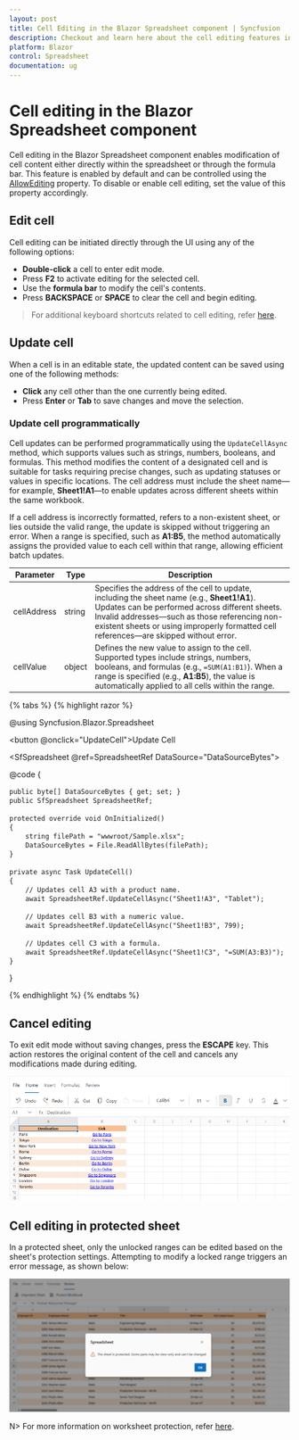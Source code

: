 ```yaml
---
layout: post
title: Cell Editing in the Blazor Spreadsheet component | Syncfusion
description: Checkout and learn here about the cell editing features in the Syncfusion Blazor Spreadsheet component and more.
platform: Blazor
control: Spreadsheet
documentation: ug
---
```


# Cell editing in the Blazor Spreadsheet component

Cell editing in the Blazor Spreadsheet component enables modification of cell content either directly within the spreadsheet or through the formula bar. This feature is enabled by default and can be controlled using the [AllowEditing](https://help.syncfusion.com/cr/blazor/Syncfusion.Blazor.Spreadsheet.SfSpreadsheet.html#Syncfusion_Blazor_Spreadsheet_SfSpreadsheet_AllowEditing) property. To disable or enable cell editing, set the value of this property accordingly.

## Edit cell

Cell editing can be initiated directly through the UI using any of the following options:

- **Double-click** a cell to enter edit mode.  
- Press **F2** to activate editing for the selected cell.  
- Use the **formula bar** to modify the cell's contents.  
- Press **BACKSPACE** or **SPACE** to clear the cell and begin editing.

> For additional keyboard shortcuts related to cell editing, refer [here](https://blazor.syncfusion.com/documentation/spreadsheet/accessibility#keyboard-shortcuts).

## Update cell

When a cell is in an editable state, the updated content can be saved using one of the following methods:

* **Click** any cell other than the one currently being edited.
* Press **Enter** or **Tab** to save changes and move the selection.

### Update cell programmatically

Cell updates can be performed programmatically using the `UpdateCellAsync` method, which supports values such as strings, numbers, booleans, and formulas. This method modifies the content of a designated cell and is suitable for tasks requiring precise changes, such as updating statuses or values in specific locations. The cell address must include the sheet name—for example, **Sheet1!A1**—to enable updates across different sheets within the same workbook.

If a cell address is incorrectly formatted, refers to a non-existent sheet, or lies outside the valid range, the update is skipped without triggering an error. When a range is specified, such as **A1:B5**, the method automatically assigns the provided value to each cell within that range, allowing efficient batch updates.

| Parameter     | Type   | Description |
|---------------|--------|-------------|
| cellAddress | string | Specifies the address of the cell to update, including the sheet name (e.g., **Sheet1!A1**). Updates can be performed across different sheets. Invalid addresses—such as those referencing non-existent sheets or using improperly formatted cell references—are skipped without error. |
| cellValue | object | Defines the new value to assign to the cell. Supported types include strings, numbers, booleans, and formulas (e.g., `=SUM(A1:B1)`). When a range is specified (e.g., **A1:B5**), the value is automatically applied to all cells within the range. |

{% tabs %}
{% highlight razor %}

@using Syncfusion.Blazor.Spreadsheet

<button @onclick="UpdateCell">Update Cell</button>

<SfSpreadsheet @ref=SpreadsheetRef DataSource="DataSourceBytes">
    <SpreadsheetRibbon></SpreadsheetRibbon>
</SfSpreadsheet>

@code {

    public byte[] DataSourceBytes { get; set; }
    public SfSpreadsheet SpreadsheetRef;

    protected override void OnInitialized()
    {
        string filePath = "wwwroot/Sample.xlsx";
        DataSourceBytes = File.ReadAllBytes(filePath);
    }

    private async Task UpdateCell()
    {
        // Updates cell A3 with a product name.
        await SpreadsheetRef.UpdateCellAsync("Sheet1!A3", "Tablet");

        // Updates cell B3 with a numeric value.
        await SpreadsheetRef.UpdateCellAsync("Sheet1!B3", 799);

        // Updates cell C3 with a formula.
        await SpreadsheetRef.UpdateCellAsync("Sheet1!C3", "=SUM(A3:B3)");
    }
}

{% endhighlight %}
{% endtabs %}

## Cancel editing

To exit edit mode without saving changes, press the **ESCAPE** key. This action restores the original content of the cell and cancels any modifications made during editing.

![Cancel Editing](./images/cell-editing.gif)

## Cell editing in protected sheet

In a protected sheet, only the unlocked ranges can be edited based on the sheet's protection settings. Attempting to modify a locked range triggers an error message, as shown below:

![Protection: Error Dialog](./images/protection-error-dialog.png)

N> For more information on worksheet protection, refer [here](https://blazor.syncfusion.com/documentation/spreadsheet/protection).
